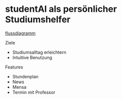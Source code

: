 # studentAI als persönlicher Studiumshelfer

[flussdiagramm](https://user-images.githubusercontent.com/104583409/233685663-6c08a33c-ed3c-4c36-bb75-f2d3fe8e713e.png)


Ziele
- Studiumsalltag erleichtern
- Intuitive Benutzung

Features
- Stundenplan
- News
- Mensa
- Termin mit Professor

